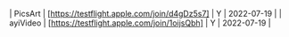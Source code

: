 | PicsArt | [https://testflight.apple.com/join/d4gDz5s7] | Y | 2022-07-19 |
| ayiVideo | [https://testflight.apple.com/join/1oijsQbh] | Y | 2022-07-19 |

